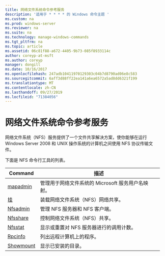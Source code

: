 ```yaml
---
title: 网络文件系统命令参考服务
description: '适用于 * * * * 的 Windows 命令主题 '
ms.custom: na
ms.prod: windows-server
ms.reviewer: na
ms.suite: na
ms.technology: manage-windows-commands
ms.tgt_pltfrm: na
ms.topic: article
ms.assetid: 06c81f88-a672-4405-9b73-085f8933114c
author: coreyp-at-msft
ms.author: coreyp
manager: dongill
ms.date: 10/16/2017
ms.openlocfilehash: 247adb10411970129303c04b7d8790ad06e8c583
ms.sourcegitcommit: 6aff3d88ff22ea141a6ea6572a5ad8dd6321f199
ms.translationtype: MT
ms.contentlocale: zh-CN
ms.lasthandoff: 09/27/2019
ms.locfileid: "71384056"
---
```

# <a name="services-for-network-file-system-command-reference"></a>网络文件系统命令参考服务



网络文件系统（NFS）服务提供了一个文件共享解决方案，使你能够在运行 Windows Server 2008 和 UNIX 操作系统的计算机之间使用 NFS 协议传输文件。

下面是 NFS 命令行工具的列表。

|Command|描述|
|-------|-----------|
|[mapadmin](mapadmin.md)|管理用于网络文件系统的 Microsoft 服务用户名映射。|
|[挂](mount.md)|装载网络文件系统（NFS）网络共享。|
|[Nfsadmin](nfsadmin.md)|管理 NFS 服务器和 NFS 客户端。|
|[Nfsshare](nfsshare.md)|控制网络文件系统（NFS）共享。|
|[Nfsstat](nfsstat.md)|显示或重置对 NFS 服务器进行的调用计数。|
|[Rpcinfo](rpcinfo.md)|列出远程计算机上的程序。|
|[Showmount](showmount.md)|显示已安装的目录。|
